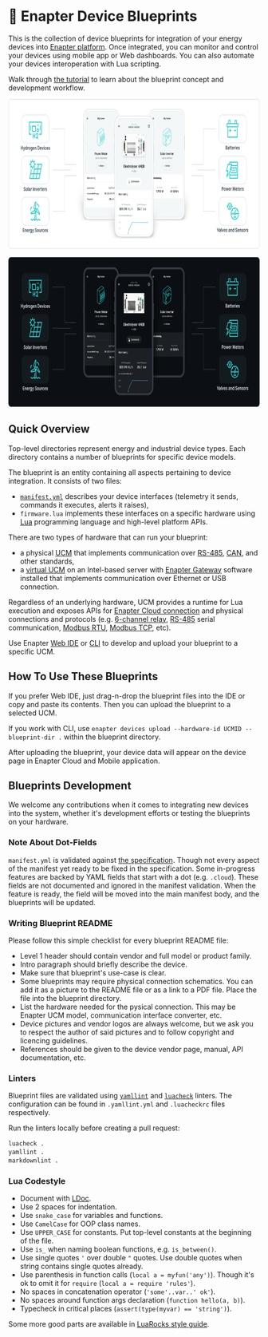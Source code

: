 # :blue_book: Enapter Device Blueprints

This is the collection of device blueprints for integration of your energy devices into [Enapter platform](https://developers.enapter.com). Once integrated, you can monitor and control your devices using mobile app or Web dashboards. You can also automate your devices interoperation with Lua scripting.

Walk through [the tutorial](https://developers.enapter.com/docs/) to learn about the blueprint concept and development workflow.

<p align="center"><img height="300" width="auto" src=".assets/intro-light.png#gh-light-mode-only"></p>
<p align="center"><img height="300" width="auto" src=".assets/intro-dark.png#gh-dark-mode-only"></p>

## Quick Overview

Top-level directories represent energy and industrial device types. Each directory contains a number of blueprints for specific device models.

The blueprint is an entity containing all aspects pertaining to device integration. It consists of two files:

- [`manifest.yml`](https://developers.enapter.com/docs/reference) describes your device interfaces (telemetry it sends, commands it executes, alerts it raises),
- `firmware.lua` implements these interfaces on a specific hardware using [Lua](https://www.lua.org) programming language and high-level platform APIs.

There are two types of hardware that can run your blueprint:

- a physical [UCM](https://handbook.enapter.com/modules/modules.html) that implements communication over [RS-485](https://handbook.enapter.com/modules/ENP-RS485/ENP-RS485.html), [CAN](https://handbook.enapter.com/modules/ENP-CAN/ENP-CAN.html), and other standards,
- a [virtual UCM](https://handbook.enapter.com/software/software.html#💎-virtual-ucm) on an Intel-based server with [Enapter Gateway](https://handbook.enapter.com/software/software.html#📡-enapter-gateway) software installed that implements communication over Ethernet or USB connection.

Regardless of an underlying hardware, UCM provides a runtime for Lua execution and exposes APIs for [Enapter Cloud connection](https://developers.enapter.com/docs/reference/ucm/enapter) and physical connections and protocols (e.g. [6-channel relay](https://developers.enapter.com/docs/reference/ucm/rl6), [RS-485](https://developers.enapter.com/docs/reference/ucm/rs485) serial communication, [Modbus RTU](https://developers.enapter.com/docs/reference/ucm/modbus), [Modbus TCP](https://developers.enapter.com/docs/reference/vucm/modbustcp), etc).

Use Enapter [Web IDE](https://developers.enapter.com/docs/tutorial/what-you-need#web-ide) or [CLI](https://developers.enapter.com/docs/tutorial/what-you-need#command-line-interface) to develop and upload your blueprint to a specific UCM.

## How To Use These Blueprints

If you prefer Web IDE, just drag-n-drop the blueprint files into the IDE or copy and paste its contents. Then you can upload the blueprint to a selected UCM.

If you work with CLI, use `enapter devices upload --hardware-id UCMID --blueprint-dir .` within the blueprint directory.

After uploading the blueprint, your device data will appear on the device page in Enapter Cloud and Mobile application.

## Blueprints Development

We welcome any contributions when it comes to integrating new devices into the system, whether it's development efforts or testing the blueprints on your hardware.

### Note About Dot-Fields

`manifest.yml` is validated against [the specification](https://cloud.enapter.com/schemas/json-schemas/blueprints/device/v1/schema.json). Though not every aspect of the manifest yet ready to be fixed in the specification. Some in-progress features are backed by YAML fields that start with a dot (e.g. `.cloud`). These fields are not documented and ignored in the manifest validation. When the feature is ready, the field will be moved into the main manifest body, and the blueprints will be updated.

### Writing Blueprint README

Please follow this simple checklist for every blueprint README file:

- Level 1 header should contain vendor and full model or product family.
- Intro paragraph should briefly describe the device.
- Make sure that blueprint's use-case is clear.
- Some blueprints may require physical connection schematics. You can add it as a picture to the README file or as a link to a PDF file. Place the file into the blueprint directory.
- List the hardware needed for the pysical connection. This may be Enapter UCM model, communication interface converter, etc.
- Device pictures and vendor logos are always welcome, but we ask you to respect the author of said pictures and to follow copyright and licencing guidelines.
- References should be given to the device vendor page, manual, API documentation, etc.

### Linters

Blueprint files are validated using [`yamllint`](https://yamllint.readthedocs.io/en/stable/) and [`luacheck`](https://luacheck.readthedocs.io/en/stable/) linters. The configuration can be found in `.yamllint.yml` and `.luacheckrc` files respectively.

Run the linters locally before creating a pull request:

```bash
luacheck .
yamllint .
markdownlint .
```

### Lua Codestyle

- Document with [LDoc](https://stevedonovan.github.io/ldoc/).
- Use 2 spaces for indentation.
- Use `snake_case` for variables and functions.
- Use `CamelCase` for OOP class names.
- Use `UPPER_CASE` for constants. Put top-level constants at the beginning of the file.
- Use `is_` when naming boolean functions, e.g. `is_between()`.
- Use single quotes `'` over double `"` quotes. Use double quotes when string contains single quotes already.
- Use parenthesis in function calls (`local a = myfun('any')`). Though it's ok to omit it for `require` (`local a = require 'rules'`).
- No spaces in concatenation operator (`'some'..var..' ok'`).
- No spaces around function args declaration (`function hello(a, b)`).
- Typecheck in critical places (`assert(type(myvar) == 'string')`).

Some more good parts are available in [LuaRocks style guide](https://github.com/luarocks/lua-style-guide).
